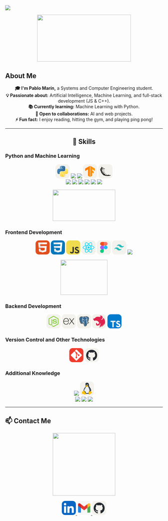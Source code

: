 <a href="https://github.com/DenverCoder1/readme-typing-svg">
  <img align="center" src="https://readme-typing-svg.herokuapp.com?font=Courier&color=00FF00&size=25&center=true&vCenter=true&width=600&height=100&lines=Hi,+I'm+Pablo+Marín!;Systems+and+Computer+Engineering+Student;Passionate+about+Artificial+Intelligence;Learning+ML+with+Python;Excited+to+Learn+New+Things;FullStack+with+JS+and+C+++" />
</a>

<p align="center">
  <img src="https://media.giphy.com/media/MC6eSuC3yypCU/giphy.gif" width="300" height="150" />
</p>

## About Me
<p align="center">
  <strong>🎓 I'm Pablo Marín,</strong> a Systems and Computer Engineering student.<br>
  <strong>💡 Passionate about:</strong> Artificial Intelligence, Machine Learning, and full-stack development (JS & C++).<br>
  <strong>📚 Currently learning:</strong> Machine Learning with Python.<br>
  <strong>💼 Open to collaborations:</strong> AI and web projects.<br>
  <strong>⚡ Fun fact:</strong> I enjoy reading, hitting the gym, and playing ping pong!
</p>

---

<h2 align="center">🔧 Skills</h2>

### Python and Machine Learning
<p align="center">
  <img src="https://github.com/tandpfun/skill-icons/blob/main/icons/Python-Light.svg" width="45" />
  <img src="https://github.com/tandpfun/skill-icons/blob/main/icons/OpenCV-Light.svg" width="45" />
  <img src="https://github.com/tandpfun/skill-icons/blob/main/icons/SciKitLearn-Light.svg" width="45" />
  <img src="https://github.com/tandpfun/skill-icons/blob/main/icons/TensorFlow-Light.svg" width="45" />
  <img src="https://github.com/tandpfun/skill-icons/blob/main/icons/Flask-Light.svg" width="45" />
  <br>
  <img src="https://img.shields.io/badge/Code-Python-3776AB?style=for-the-badge&logo=python&logoColor=white" />
  <img src="https://img.shields.io/badge/Library-Numpy-013243?style=for-the-badge&logo=numpy&logoColor=white" />
  <img src="https://img.shields.io/badge/Library-Pandas-150458?style=for-the-badge&logo=pandas&logoColor=white" />
  <img src="https://img.shields.io/badge/Library-Matplotlib-007ACC?style=for-the-badge&logo=matplotlib&logoColor=white" />
  <img src="https://img.shields.io/badge/Library-Keras-D00000?style=for-the-badge&logo=keras&logoColor=white" />
  <img src="https://img.shields.io/badge/Library-Requests-2B2A2A?style=for-the-badge&logo=requests&logoColor=white" />
</p>
<p align="center">
  <img src="https://media.giphy.com/media/IZY2SE2JmPgFG/giphy.gif" width="200" height="100" />
</p>

### Frontend Development
<p align="center">
  <img src="https://github.com/tandpfun/skill-icons/blob/main/icons/HTML.svg" width="45" />
  <img src="https://github.com/tandpfun/skill-icons/blob/main/icons/CSS.svg" width="45" />
  <img src="https://github.com/tandpfun/skill-icons/blob/main/icons/JavaScript.svg" width="45" />
  <img src="https://github.com/tandpfun/skill-icons/blob/main/icons/React-Light.svg" width="45" />
  <img src="https://github.com/tandpfun/skill-icons/blob/main/icons/Figma-Light.svg" width="45" />
  <img src="https://github.com/tandpfun/skill-icons/blob/main/icons/TailwindCSS-Light.svg" width="45" />
  <img src="https://github.com/tandpfun/skill-icons/blob/main/icons/Npm-Light.svg" width="45" />
</p>
<p align="center">
  <img src="https://media.giphy.com/media/yYSSBtDgbbRzq/giphy.gif" width="150" height="112" />
</p>

### Backend Development
<p align="center">
  <img src="https://github.com/tandpfun/skill-icons/blob/main/icons/NodeJS-Light.svg" width="45" />
  <img src="https://github.com/tandpfun/skill-icons/blob/main/icons/ExpressJS-Light.svg" width="45" />
  <img src="https://github.com/tandpfun/skill-icons/blob/main/icons/PostgreSQL-Light.svg" width="45" />
  <img src="https://github.com/tandpfun/skill-icons/blob/main/icons/NestJS-Light.svg" width="45" />
  <img src="https://github.com/tandpfun/skill-icons/blob/main/icons/TypeScript.svg" width="45" />
</p>

### Version Control and Other Technologies
<p align="center">
  <img src="https://github.com/tandpfun/skill-icons/blob/main/icons/Git.svg" width="45" />
  <img src="https://github.com/tandpfun/skill-icons/blob/main/icons/Github-Light.svg" width="45" />
</p>

### Additional Knowledge
<p align="center">
  <img src="https://github.com/tandpfun/skill-icons/blob/main/icons/Windows-Light.svg" width="45" />
  <img src="https://github.com/tandpfun/skill-icons/blob/main/icons/Linux-Light.svg" width="45" />
  <br>
   <img src="https://img.shields.io/badge/Web%20Security-FF5722?style=for-the-badge" />
  <img src="https://img.shields.io/badge/UML-4B8BBE?style=for-the-badge" />
  <img src="https://img.shields.io/badge/Agile%20Development-007ACC?style=for-the-badge" />
</p>
</p>

---

## 📫 Contact Me
<p align="center">
  <img src="https://media.giphy.com/media/QFNRfkgLBbZNm/giphy.gif" width="200" height="200" />
</p>

<p align="center">
  <a href="https://www.linkedin.com/in/juan-pablo-marin-marin-21a553319/">
    <img src="https://github.com/tandpfun/skill-icons/blob/main/icons/LinkedIn.svg" width="45" />
  </a>
  <a href="mailto:juanpablomarinmarin2006@gmail.com">
    <img src="https://github.com/tandpfun/skill-icons/blob/main/icons/Gmail-Light.svg" width="45" />
  </a>
  <a href="https://github.com/pablomarin-utp">
    <img src="https://github.com/tandpfun/skill-icons/blob/main/icons/Github-Light.svg" width="45" />
  </a>
</p>
